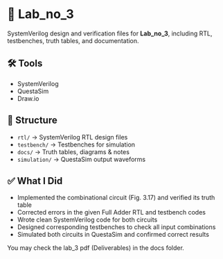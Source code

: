 # 📌 Lab_no_3  

SystemVerilog design and verification files for **Lab_no_3**, including RTL, testbenches, truth tables, and documentation.  

## 🛠 Tools  
- SystemVerilog  
- QuestaSim  
- Draw.io  

## 📂 Structure  
- `rtl/` → SystemVerilog RTL design files  
- `testbench/` → Testbenches for simulation  
- `docs/` → Truth tables, diagrams & notes  
- `simulation/` → QuestaSim output waveforms  



## ✅ What I Did  
- Implemented the combinational circuit (Fig. 3.17) and verified its truth table  
- Corrected errors in the given Full Adder RTL and testbench codes  
- Wrote clean SystemVerilog code for both circuits  
- Designed corresponding testbenches to check all input combinations  
- Simulated both circuits in QuestaSim and confirmed correct results  

You may check the lab_3 pdf (Deliverables) in the docs folder.